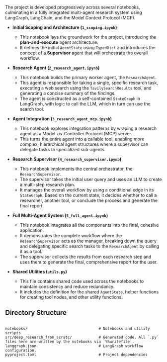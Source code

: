 The project is developed progressively across several notebooks, culminating in a fully integrated multi-agent research system using LangGraph, LangChain, and the Model Context Protocol (MCP).


* **Initial Scoping and Architecture (`1_scoping.ipynb`)**
    * This notebook lays the groundwork for the project, introducing the **plan-and-execute** agent architecture.
    * It defines the initial `AgentState` using `TypedDict` and introduces the concept of a **Supervisor** agent that will orchestrate the overall workflow.


* **Research Agent (`2_research_agent.ipynb`)**
    * This notebook builds the primary worker agent, the `ResearchAgent`.
    * This agent is responsible for taking a single, specific research task, executing a web search using the `TavilySearchResults` tool, and generating a concise summary of the findings.
    * The agent is constructed as a self-contained `StateGraph` in LangGraph, with logic to call the LLM, which in turn can use the search tool.
 

* **Agent Integration (`3_research_agent_mcp.ipynb`)**
    * This notebook explores integration patterns by wraping a research agent as a Model-as-Controller Protocol (MCP) server.
    * This turns the entire agent into a callable tool, enabling more complex, hierarchical agent structures where a supervisor can delegate tasks to specialized sub-agents.


* **Research Supervisor (`4_research_supervisor.ipynb`)**
    * This notebook implements the central orchestrator, the `ResearchSupervisor`.
    * The supervisor takes the initial user query and uses an LLM to create a multi-step research plan.
    * It manages the overall workflow by using a conditional edge in its `StateGraph`. Based on the current state, it decides whether to call a researcher, another tool, or conclude the process and generate the final report.


* **Full Multi-Agent System (`5_full_agent.ipynb`)**
    * This notebook integrates all the components into the final, cohesive application.
    * It demonstrates the complete workflow where the `ResearchSupervisor` acts as the manager, breaking down the query and delegating specific search tasks to the `ResearchAgent` by calling it as a tool.
    * The supervisor collects the results from each research step and uses them to generate the final, comprehensive report for the user.


* **Shared Utilities (`utils.py`)**
    * This file contains shared code used across the notebooks to maintain consistency and reduce redundancy.
    * It includes the definition for the shared `AgentState`, helper functions for creating tool nodes, and other utility functions.
 

## Directory Structure

```

notebooks/                                # Notebooks and utility scripts
src/deep_research_from_scratc/            # Generated code. All `.py` files here are written by the notebooks via `%%writefile`.
langgraph.json                            # LangGraph workflow configuration.
pyproject.toml                            # Project dependencies

```

